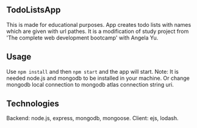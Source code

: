 ## TodoListsApp

This is made for educational purposes. App creates todo lists with names which are given with url pathes. It is a modification of study project from 'The complete web development bootcamp' with Angela Yu. 

## Usage

Use <code>npm install</code> and then <code>npm start</code> and the app will start.
Note: It is needed node.js and mongodb to be installed in your machine. Or change mongodb local connection to mongodb atlas connection string uri.


## Technologies

Backend: node.js, express, mongodb, mongoose.
Client: ejs, lodash.
